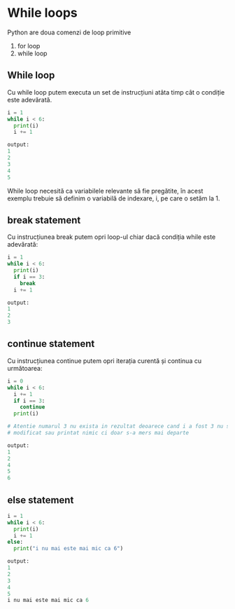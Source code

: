 # While loops

Python are doua comenzi de loop primitive

1. for loop
2. while loop

## While loop

Cu while loop putem executa un set de instrucțiuni atâta timp cât o condiție este adevărată.

```python
i = 1
while i < 6:
  print(i)
  i += 1

output:
1
2
3
4
5
```
While loop necesită ca variabilele relevante să fie pregătite, în acest exemplu trebuie să definim o variabilă de indexare, i, pe care o setăm la 1.


## break statement

Cu instrucțiunea break putem opri loop-ul chiar dacă condiția while este adevărată:

```python
i = 1
while i < 6:
  print(i)
  if i == 3:
    break
  i += 1

output:
1
2
3
```

## continue statement

Cu instrucțiunea continue putem opri iterația curentă și continua cu următoarea:

```python
i = 0
while i < 6:
  i += 1
  if i == 3:
    continue
  print(i)

# Atentie numarul 3 nu exista in rezultat deoarece cand i a fost 3 nu s-a
# modificat sau printat nimic ci doar s-a mers mai departe

output:
1
2
4
5
6
```

## else statement

```python
i = 1
while i < 6:
  print(i)
  i += 1
else:
  print("i nu mai este mai mic ca 6")

output:
1
2
3
4
5
i nu mai este mai mic ca 6
```

